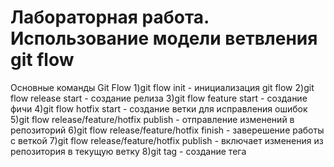 # Лабораторная работа. Использование модели ветвления git flow
Основные команды Git Flow
1)git flow init - инициализация git flow
2)git flow release start <name> - создание релиза
3)git flow feature start <name>- создание фичи
4)git flow hotfix start <name> - создание ветки для исправления ошибок
5)git flow release/feature/hotfix publish - отправление изменений в репозиторий
6)git flow release/feature/hotfix finish - заверешение работы с веткой
7)git flow release/feature/hotfix publish - включает изменения из репозитория в текущую ветку
8)git tag <name> - создание тега
  
